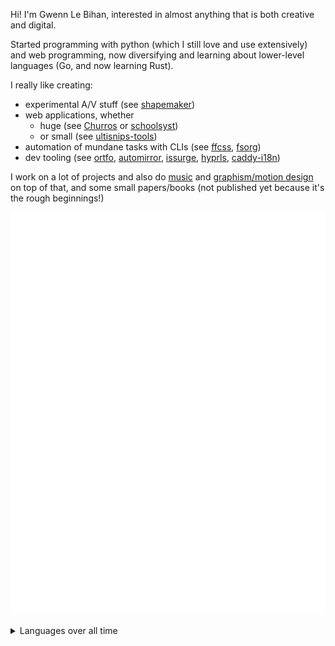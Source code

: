 Hi! I'm Gwenn Le Bihan, interested in almost anything that is both creative and digital.

Started programming with python (which I still love and use extensively) and web programming, now diversifying and learning about lower-level languages (Go, and now learning Rust).

I really like creating:

- experimental A/V stuff (see [shapemaker](https://github.com/gwennlbh/shapemaker))
- web applications, whether 
  - huge (see [Churros](https://git.inpt.fr/inp-net/churros) or [schoolsyst](https://github.com/schoolsyst))
  - or small (see [ultisnips-tools](https://github.com/gwennlbh/ultisnips-tools))
- automation of mundane tasks with CLIs (see [ffcss](https://github.com/gwennlbh/ffcss), [fsorg](https://github.com/gwennlbh/fsorg))
- dev tooling (see [ortfo](https://github.com/ortfo), [automirror](https://github.com/inp-net/automirror), [issurge](https://github.com/gwennlbh/issurge), [hyprls](https://github.com/hyprland-community/hyprls), [caddy-i18n](https://github.com/gwennlbh/caddy-i18n))
<!--
- CLIs with pretty interfaces (see [ideaseed](https://github.com/gwenn°-lbh/ideaseed))
- small and [do-one-thing-and-do-it-well](https://en.wikipedia.org/wiki/Unix_philosophy#origin) packages (see [python-strip-ansi](https://github.com/gwenn°-lbh/python-strip-ansi))
-->

I work on a lot of projects and also do [music](https://gwen.works/to/spotify) and [graphism/motion design](https://gwen.works) on top of that, and some small papers/books (not published yet because it's the rough beginnings!)

<!-- I like minimalism, so my website's domain name is just [gwen.works](https://gwen.works) <sub>accessing the `works` array on the `gwen` object ;)</sub> -->

<!-- I started publishing some art stuff [on RedBubble](https://www.redbubble.com/people/gwenn°lbh/shop) as well. -

After 2 intense years of maths in higher education to earn access to highly selective engineering schools called "Grandes Écoles", I got into [ENSEEIHT](https://enseeiht.fr/), one of France's best computer science schools!

I am now (for the school year 2023-2024) the president of my engineering school's computer science association, [net7](https://net7.dev). I contribute a lot to the enhancement of the school's student life with various projects, available on [net7's Gitlab](https://git.inpt.fr/users/lebihae/contributed) -->

![](./github-metrics.svg)

<details>
  <summary>Languages over all time</summary>

  ![Languages over all time](https://wakatime.com/share/@gwen_lbh/c894c8ca-5f9a-4e8d-afa3-36f4d590b120.svg)
  
</details>
